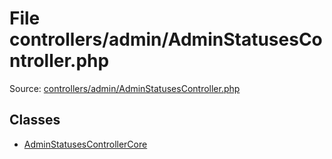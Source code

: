 File controllers/admin/AdminStatusesController.php
=========

Source: [controllers/admin/AdminStatusesController.php](https://github.com/PrestaShop/PrestaShop/blob/1.6.1.3/controllers/admin/AdminStatusesController.php)


Classes
-------

* [AdminStatusesControllerCore](class.AdminStatusesControllerCore.md)

